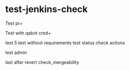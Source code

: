 # test-jenkins-check

Test pr+

Test with qabot cred+

test 5
test without requirements
test status check actions

test admin

last after revert check_mergeability
